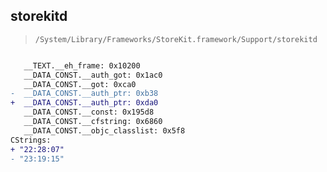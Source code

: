 ## storekitd

> `/System/Library/Frameworks/StoreKit.framework/Support/storekitd`

```diff

   __TEXT.__eh_frame: 0x10200
   __DATA_CONST.__auth_got: 0x1ac0
   __DATA_CONST.__got: 0xca0
-  __DATA_CONST.__auth_ptr: 0xb38
+  __DATA_CONST.__auth_ptr: 0xda0
   __DATA_CONST.__const: 0x195d8
   __DATA_CONST.__cfstring: 0x6860
   __DATA_CONST.__objc_classlist: 0x5f8
CStrings:
+ "22:28:07"
- "23:19:15"

```
